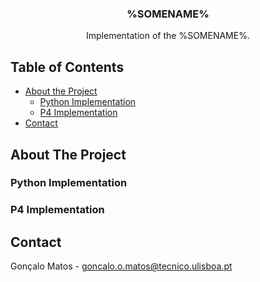 <!-- PROJECT LOGO -->
<p align="center">

  <h3 align="center">%SOMENAME%</h3>

  <p align="center">
    Implementation of the %SOMENAME%.
  </p>
</p>



<!-- TABLE OF CONTENTS -->
## Table of Contents

* [About the Project](#about-the-project)
  * [Python Implementation](#python-implementation)
  * [P4 Implementation](#p4-implementation)
* [Contact](#contact)

<!-- ABOUT THE PROJECT -->
## About The Project

<!-- PYTHON IMPLEMENTATION -->
### Python Implementation

<!-- P4 IMPLEMENTATION -->
### P4 Implementation

<!-- CONTACT -->
## Contact

Gonçalo Matos -  goncalo.o.matos@tecnico.ulisboa.pt

